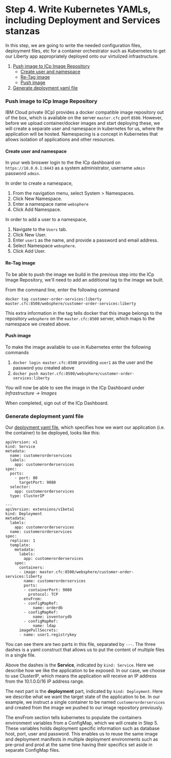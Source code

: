 # Step 4. Write Kubernetes YAMLs, including Deployment and Services stanzas

In this step, we are going to write the needed configuration files, deployment files, etc for a container orchestrator such as Kubernetes to get our Liberty app appropriately deployed onto our virtulized infrastructure.

1. [Push image to ICp Image Repository](#push-image-to-icp-image-repository)
    * [Create user and namespace](#create-user-and-namespace)
    * [Re-Tag image](#re-tag-image)
    * [Push image](#push-image)
2. [Generate deployment yaml file](#generate-deployment-yaml-file)

### Push image to ICp Image Repository

IBM Cloud private (ICp) provides a docker compatible image repository out of the box, which is available on the server `master.cfc` port `8500`. However, before we upload container/docker images and start deploying these, we will create a separate user and namespace in kubernetes for us, where the application will be hosted. Namespacing is a concept in Kubernetes that allows isolation of applications and other resources.

#### Create user and namespace

In your web broswer login to the the ICp dashboard on `https://10.0.0.1:8443` as a system administrator, username `admin` password `admin`.

In order to create a namespace,

1. From the navigation menu, select System > Namespaces.
2. Click New Namespace.
3. Enter a namespace name `websphere`
4. Click Add Namespace.

In order to add a user to a namespace,

1. Navigate to the `Users` tab.
2. Click New User.
3. Enter `user1` as the name, and provide a password and email address.
4. Select Namespace `websphere`.
5. Click Add User.

#### Re-Tag image

To be able to push the image we build in the previous step into the ICp Image Repository, we'll need to add an additional tag to the image we built.

From the command line, enter the following command
```
docker tag customer-order-services:liberty master.cfc:8500/websphere/customer-order-services:liberty
```
This extra information in the tag tells docker that this image belongs to the repository `websphere` on the `master.cfc:8500` server, which maps to the namespace we created above.

#### Push image

To make the image available to use in Kubernetes enter the following commands

1. `docker login master.cfc:8500` providing `user1` as the user and the password you created above
2. `docker push master.cfc:8500/websphere/customer-order-services:liberty`

You will now be able to see the image in the ICp Dashboard under *Infrastructure -> Images*

When completed, sign out of the ICp Dashboard.

### Generate deployment yaml file

Our [deployment yaml file](https://github.com/ibm-cloud-architecture/refarch-jee-customerorder/blob/liberty/tutorial/tutorialConfigFiles/step5/deployment.yaml), which specifies how we want our application (i.e. the container) to be deployed, looks like this:

```
apiVersion: v1
kind: Service
metadata:
  name: customerorderservices
  labels:
    app: customerorderservices
spec:
  ports:
    - port: 80
      targetPort: 9080
  selector:
    app: customerorderservices
  type: ClusterIP
  
---
apiVersion: extensions/v1beta1
kind: Deployment
metadata:
  labels:
    app: customerorderservices
  name: customerorderservices
spec:
  replicas: 1
  template:
    metadata:
      labels:
        app: customerorderservices
    spec:
      containers:
      - image: master.cfc:8500/websphere/customer-order-services:liberty
        name: customerorderservices
        ports:
        - containerPort: 9080
          protocol: TCP
        envFrom:
        - configMapRef:
            name: orderdb
        - configMapRef:
            name: inventorydb
        - configMapRef:
            name: ldap 
      imagePullSecrets:
      - name: user1.registrykey
```

You can see there are two parts in this file, separated by `---`. The three dashes is a yaml construct that allows us to put the content of multiple files in a single file.

Above the dashes is the **Service**, indicated by `kind: Service`. Here we describe how we like the application to be exposed. In our case, we choose to use ClusterIP, which means the application will receive an IP address from the 10.1.0.0/16 IP address range.

The next part is the **deployment** part, indicated by `kind: Deployment`. Here we describe what we want the target state of the application to be. In our example, we instruct a single container to be named `customerorderservices` and created from the image we pushed to our image repository previously.

The envFrom section tells kubernetes to populate the containers environment variables from a ConfigMap, which we will create in Step 5. These variables holds deployment specific information such as database host, port, user and password. This enables us to reuse the same image and deployment manifests in multiple deployment environments such as pre-prod and prod at the same time having their specifics set aside in separate ConfigMap files.
